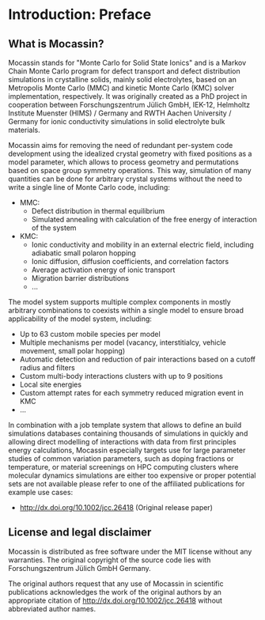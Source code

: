 # Introduction: Preface

## What is Mocassin?

Mocassin stands for "Monte Carlo for Solid State Ionics" and is a Markov Chain Monte Carlo program for defect transport and defect distribution simulations in crystalline solids, mainly solid electrolytes, based on an Metropolis Monte Carlo (MMC) and kinetic Monte Carlo (KMC) solver implementation, respectively. It was originally created as a PhD project in cooperation between Forschungszentrum Jülich GmbH, IEK-12, Helmholtz Institute Muenster (HIMS) / Germany and RWTH Aachen University / Germany for ionic conductivity simulations in solid electrolyte bulk materials.

Mocassin aims for removing the need of redundant per-system code development using the idealized crystal geometry with fixed positions as a model parameter, which allows to process geometry and permutations based on space group symmetry operations. This way, simulation of many quantities can be done for arbitrary crystal systems without the need to write a single line of Monte Carlo code, including:

- MMC:
  - Defect distribution in thermal equilibrium
  - Simulated annealing with calculation of the free energy of interaction of the system
- KMC:
  - Ionic conductivity and mobility in an external electric field, including adiabatic small polaron hopping
  - Ionic diffusion, diffusion coefficients, and correlation factors
  - Average activation energy of ionic transport
  - Migration barrier distributions
  - ...

The model system supports multiple complex components in mostly arbitrary combinations to coexists within a single model to ensure broad applicability of the model system, including:

- Up to 63 custom mobile species per model
- Multiple mechanisms per model (vacancy, interstitialcy, vehicle movement, small polar hopping)
- Automatic detection and reduction of pair interactions based on a cutoff radius and filters
- Custom multi-body interactions clusters with up to 9 positions
- Local site energies
- Custom attempt rates for each symmetry reduced migration event in KMC
- ...

In combination with a job template system that allows to define an build simulations databases containing thousands of simulations in quickly and allowing direct modelling of interactions with data from first principles energy calculations, Mocassin especially targets use for large parameter studies of common variation parameters, such as doping fractions or temperature, or material screenings on HPC computing clusters where molecular dynamics simulations are either too expensive or proper potential sets are not available please refer to one of the affiliated publications for example use cases:
- http://dx.doi.org/10.1002/jcc.26418 (Original release paper)

## License and legal disclaimer

Mocassin is distributed as free software under the MIT license without any warranties. The original copyright of the source code lies with Forschungszentrum Jülich GmbH Germany.

The original authors request that any use of Mocassin in scientific publications acknowledges the work of the original authors by an appropriate citation of http://dx.doi.org/10.1002/jcc.26418 without abbreviated author names.